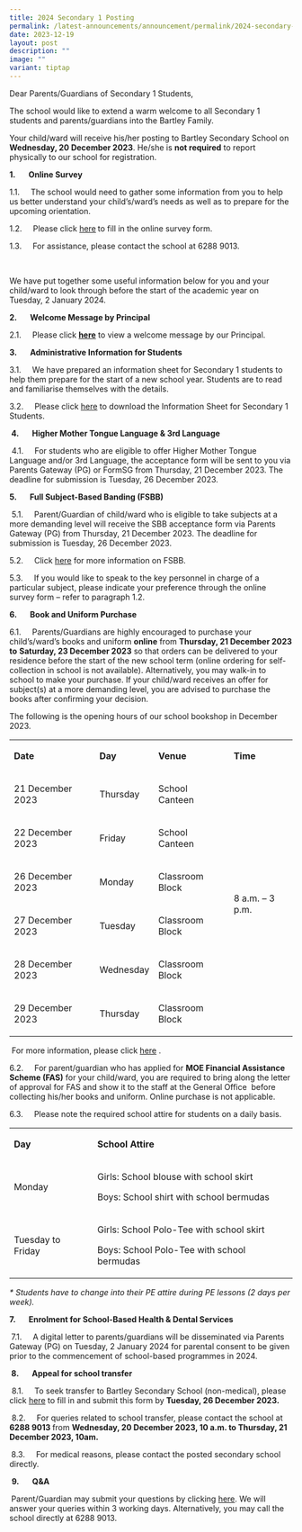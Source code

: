 ```yaml
---
title: 2024 Secondary 1 Posting
permalink: /latest-announcements/announcement/permalink/2024-secondary-1-posting/
date: 2023-12-19
layout: post
description: ""
image: ""
variant: tiptap
---
```

<p>Dear Parents/Guardians of Secondary 1 Students,</p><p>The school would like to extend a warm welcome to all Secondary 1 students and parents/guardians into the Bartley Family.</p><p>Your child/ward will receive his/her posting to Bartley Secondary School on <strong>Wednesday, 20 December 2023</strong>. He/she is <strong>not required</strong> to report physically to our school for registration.</p><p><strong>1.&nbsp;&nbsp;&nbsp;&nbsp;&nbsp;&nbsp; Online Survey</strong></p><p>1.1.&nbsp;&nbsp;&nbsp;&nbsp; The school would need to gather some information from you to help us better understand your child’s/ward’s needs as well as to prepare for the upcoming orientation.</p><p>1.2.&nbsp;&nbsp;&nbsp;&nbsp; Please click <a href="https://go.gov.sg/needsparent" rel="noopener noreferrer nofollow" target="_blank">here</a><strong> </strong>to fill in the online survey form.</p><p>1.3.&nbsp;&nbsp;&nbsp;&nbsp; For assistance, please contact the school at 6288 9013.</p><p>&nbsp;</p><p>We have put together some useful information below for you and your child/ward to look through before the start of the academic year on Tuesday, 2 January 2024.</p><p><strong>2.&nbsp;&nbsp;&nbsp;&nbsp;&nbsp;&nbsp; Welcome Message by Principal</strong></p><p>2.1.&nbsp;&nbsp;&nbsp;&nbsp; Please click <strong><u>here</u></strong> to view a welcome message by our Principal.</p><p><strong>3.&nbsp;&nbsp;&nbsp;&nbsp;&nbsp;&nbsp; Administrative Information for Students</strong></p><p>3.1.&nbsp;&nbsp;&nbsp;&nbsp; We have prepared an information sheet for Secondary 1 students to help them prepare for the start of a new school year. Students are to read and familiarise themselves with the details.</p><p>3.2.&nbsp;&nbsp;&nbsp;&nbsp; Please click <a href="/files/2024_Secondary_1_Information_Sheet.pdf" rel="noopener noreferrer nofollow" target="_blank">here</a> to download the Information Sheet for Secondary 1 Students.</p><p><strong>&nbsp;4.&nbsp;&nbsp;&nbsp;&nbsp;&nbsp;&nbsp; Higher Mother Tongue Language &amp; 3rd Language</strong></p><p>&nbsp;4.1.&nbsp;&nbsp;&nbsp;&nbsp; For students who are eligible to offer Higher Mother Tongue Language and/or 3rd Language, the acceptance form will be sent to you  via Parents Gateway (PG) or FormSG from Thursday, 21 December 2023. The deadline for submission is Tuesday, 26 December 2023.</p><p><strong>5.&nbsp;&nbsp;&nbsp;&nbsp;&nbsp;&nbsp; Full Subject-Based Banding (FSBB)</strong></p><p>&nbsp;5.1.&nbsp;&nbsp;&nbsp;&nbsp; Parent/Guardian of child/ward who is eligible to take subjects at a more demanding level will receive the SBB acceptance form via Parents Gateway (PG) from Thursday, 21 December 2023. The deadline for submission is Tuesday, 26 December 2023.</p><p>5.2.&nbsp;&nbsp;&nbsp;&nbsp; Click <a href="https://www.moe.gov.sg/microsites/psle-fsbb/full-subject-based-banding/main.html" rel="noopener noreferrer nofollow" target="_blank">here</a> for more information on FSBB.</p><p>5.3.&nbsp;&nbsp;&nbsp;&nbsp; If you would like to speak to the key personnel in charge of a particular subject, please indicate your preference through the online survey form – refer to paragraph 1.2.</p><p><strong>6.&nbsp;&nbsp;&nbsp;&nbsp;&nbsp;&nbsp; Book and Uniform Purchase</strong></p><p>6.1.&nbsp;&nbsp;&nbsp;&nbsp; Parents/Guardians are highly encouraged to purchase your child’s/ward’s books and uniform <strong>online</strong> from <strong>Thursday, 21 December 2023 to</strong> <strong>Saturday, 23 December 2023</strong> so that orders can be delivered to your residence before the start of the new school term (online ordering for self-collection in school is not available). Alternatively, you may walk-in to school to make your purchase. If your child/ward receives an offer for subject(s) at a more demanding level, you are advised to purchase the books after confirming your decision.</p><p>The following is the opening hours of our school bookshop in December 2023.&nbsp;</p><table><tbody><tr><td rowspan="1" colspan="1"><p><strong>Date</strong></p></td><td rowspan="1" colspan="1"><p><strong>Day</strong></p></td><td rowspan="1" colspan="1"><p><strong>Venue</strong></p></td><td rowspan="1" colspan="1"><p><strong>Time</strong></p></td></tr><tr><td rowspan="1" colspan="1"><p>21 December 2023</p></td><td rowspan="1" colspan="1"><p>Thursday</p></td><td rowspan="1" colspan="1"><p>School Canteen</p></td><td rowspan="6" colspan="1"><p>8 a.m. – 3 p.m.</p></td></tr><tr><td rowspan="1" colspan="1"><p>22 December 2023</p></td><td rowspan="1" colspan="1"><p>Friday</p></td><td rowspan="1" colspan="1"><p>School Canteen</p></td></tr><tr><td rowspan="1" colspan="1"><p>26 December 2023</p></td><td rowspan="1" colspan="1"><p>Monday</p></td><td rowspan="1" colspan="1"><p>Classroom Block</p></td></tr><tr><td rowspan="1" colspan="1"><p>27 December 2023</p></td><td rowspan="1" colspan="1"><p>Tuesday</p></td><td rowspan="1" colspan="1"><p>Classroom Block</p></td></tr><tr><td rowspan="1" colspan="1"><p>28 December 2023</p></td><td rowspan="1" colspan="1"><p>Wednesday</p></td><td rowspan="1" colspan="1"><p>Classroom Block</p></td></tr><tr><td rowspan="1" colspan="1"><p>29 December 2023</p></td><td rowspan="1" colspan="1"><p>Thursday</p></td><td rowspan="1" colspan="1"><p>Classroom Block</p></td></tr></tbody></table><p>&nbsp;For more information, please click <a href="https://www.bartleysec.moe.edu.sg/information/parents/purchase-of-books-n-school-uniform/" rel="noopener noreferrer nofollow" target="_blank">here</a> .</p><p>6.2.&nbsp;&nbsp;&nbsp;&nbsp; For parent/guardian who has applied for <strong>MOE Financial Assistance Scheme (FAS)</strong> for your child/ward, you are required to bring along the letter of approval for FAS and show it to the staff at the General Office &nbsp;before collecting his/her books and uniform. Online purchase is not applicable.</p><p>6.3.&nbsp;&nbsp;&nbsp;&nbsp; Please note the required school attire for students on a daily basis.&nbsp;</p><table><tbody><tr><td rowspan="1" colspan="1"><p><strong>Day</strong></p></td><td rowspan="1" colspan="1"><p><strong>School Attire</strong></p></td></tr><tr><td rowspan="1" colspan="1"><p>Monday</p></td><td rowspan="1" colspan="1"><p>Girls: School blouse with school skirt</p><p>Boys: School shirt with school bermudas</p></td></tr><tr><td rowspan="1" colspan="1"><p>Tuesday to Friday</p></td><td rowspan="1" colspan="1"><p>Girls: School Polo-Tee with school skirt</p><p>Boys: School Polo-Tee with school bermudas</p></td></tr></tbody></table><p><em>* Students have to change into their PE attire during PE lessons (2 days per week).</em></p><p><strong>7.&nbsp;&nbsp;&nbsp;&nbsp;&nbsp;&nbsp; Enrolment for School-Based Health &amp; Dental Services</strong></p><p><strong>&nbsp;</strong>7.1.&nbsp;&nbsp;&nbsp;&nbsp; A digital letter to parents/guardians will be disseminated via Parents Gateway (PG) on Tuesday, 2 January 2024 for parental consent to be given prior to the commencement of school-based programmes in 2024.</p><p><strong>&nbsp;8.&nbsp;&nbsp;&nbsp;&nbsp;&nbsp;&nbsp; Appeal for school transfer</strong></p><p>&nbsp;8.1.&nbsp;&nbsp;&nbsp;&nbsp; To seek transfer to Bartley Secondary School (non-medical), please click <a href="https://go.gov.sg/nonmedical23" rel="noopener noreferrer nofollow" target="_blank">here</a> to fill in and submit this form by <strong>Tuesday, 26 December 2023.</strong></p><p>&nbsp;8.2.&nbsp;&nbsp;&nbsp;&nbsp; For queries related to school transfer, please contact the school at <strong>6288 9013 </strong>from <strong>Wednesday, 20 December 2023, 10 a.m. to Thursday, 21 December 2023, 10am.  </strong></p><p><strong>&nbsp;</strong>8.3.&nbsp;&nbsp;&nbsp;&nbsp; For medical reasons, please contact the posted secondary school directly.</p><p>&nbsp;<strong>9.&nbsp;&nbsp;&nbsp;&nbsp;&nbsp;&nbsp; Q&amp;A</strong></p><p><strong>&nbsp;</strong>Parent/Guardian may submit your questions by clicking <a href="https://go.gov.sg/regqn23" rel="noopener noreferrer nofollow" target="_blank">here</a>. We will answer your queries within 3 working days. Alternatively, you may call the school directly at 6288 9013.</p><p></p>